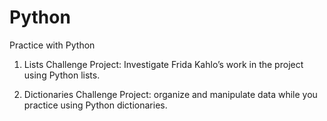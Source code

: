 # Python
 Practice with Python

 1) Lists Challenge Project: Investigate Frida Kahlo’s work in the project using Python lists.

 2) Dictionaries Challenge Project: organize and manipulate data while you practice using Python dictionaries.
